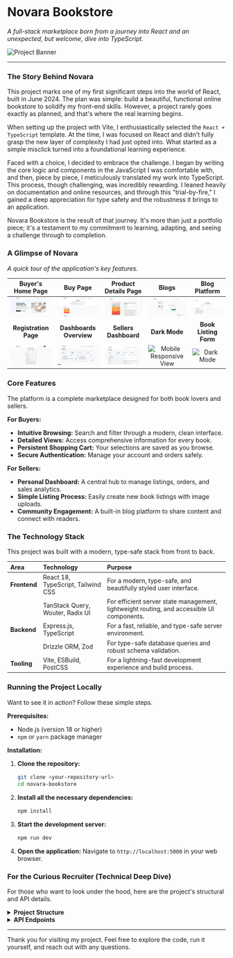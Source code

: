 # Novara Bookstore

*A full-stack marketplace born from a journey into React and an unexpected, but welcome, dive into TypeScript.*

![Project Banner](./screenshots/banner.png)

---

### The Story Behind Novara

This project marks one of my first significant steps into the world of React, built in June 2024. The plan was simple: build a beautiful, functional online bookstore to solidify my front-end skills. However, a project rarely goes exactly as planned, and that's where the real learning begins.

When setting up the project with Vite, I enthusiastically selected the `React + TypeScript` template. At the time, I was focused on React and didn't fully grasp the new layer of complexity I had just opted into. What started as a simple misclick turned into a foundational learning experience.

Faced with a choice, I decided to embrace the challenge. I began by writing the core logic and components in the JavaScript I was comfortable with, and then, piece by piece, I meticulously translated my work into TypeScript. This process, though challenging, was incredibly rewarding. I leaned heavily on documentation and online resources, and through this "trial-by-fire," I gained a deep appreciation for type safety and the robustness it brings to an application.

Novara Bookstore is the result of that journey. It's more than just a portfolio piece; it's a testament to my commitment to learning, adapting, and seeing a challenge through to completion.

### A Glimpse of Novara

*A quick tour of the application's key features.*

| Buyer's Home Page | Buy Page | Product Details Page | Blogs | Blog Platform |
| :---: | :---: | :---: | :---: | :---: |
| ![Buyer's Home Page](./screenshots/Home.png) | ![Buy Page](./screenshots/Buy_Page.png) |  ![Product Details Page](./screenshots/Product_Details.png) | ![Shopping Cart](./screenshots/Checkout_Cart.png) | ![Blog Platform](./screenshots/Blog_Page.png) |
| **Registration Page** | **Dashboards Overview** | **Sellers Dashboard** | **Dark Mode** | **Book Listing Form** |
|![Registration Page](./screenshots/Sign_up.png)|![Dashboard Overview](./screenshots/Dashboard_Overview.png)|![Seller's Dashboard](./screenshots/Dashboard_BookListing.png) |  ![Mobile Responsive View](./screenshots/image8.png) | ![Dark Mode](./screenshots/image9.png) | ![Book Listing Form](./screenshots/image10.png) |


### Core Features

The platform is a complete marketplace designed for both book lovers and sellers.

**For Buyers:**
* **Intuitive Browsing:** Search and filter through a modern, clean interface.
* **Detailed Views:** Access comprehensive information for every book.
* **Persistent Shopping Cart:** Your selections are saved as you browse.
* **Secure Authentication:** Manage your account and orders safely.

**For Sellers:**
* **Personal Dashboard:** A central hub to manage listings, orders, and sales analytics.
* **Simple Listing Process:** Easily create new book listings with image uploads.
* **Community Engagement:** A built-in blog platform to share content and connect with readers.

### The Technology Stack

This project was built with a modern, type-safe stack from front to back.

| Area         | Technology                               | Purpose                                                                      |
| :----------- | :--------------------------------------- | :--------------------------------------------------------------------------- |
| **Frontend** | React 18, TypeScript, Tailwind CSS       | For a modern, type-safe, and beautifully styled user interface.              |
|              | TanStack Query, Wouter, Radix UI         | For efficient server state management, lightweight routing, and accessible UI components. |
| **Backend** | Express.js, TypeScript                 | For a fast, reliable, and type-safe server environment.                      |
|              | Drizzle ORM, Zod                         | For type-safe database queries and robust schema validation.                 |
| **Tooling** | Vite, ESBuild, PostCSS                   | For a lightning-fast development experience and build process.               |

### Running the Project Locally

Want to see it in action? Follow these simple steps.

**Prerequisites:**
* Node.js (version 18 or higher)
* `npm` or `yarn` package manager

**Installation:**

1.  **Clone the repository:**
    ```bash
    git clone <your-repository-url>
    cd novara-bookstore
    ```

2.  **Install all the necessary dependencies:**
    ```bash
    npm install
    ```

3.  **Start the development server:**
    ```bash
    npm run dev
    ```

4.  **Open the application:**
    Navigate to `http://localhost:5000` in your web browser.

### For the Curious Recruiter (Technical Deep Dive)

For those who want to look under the hood, here are the project's structural and API details.

<details>
<summary><strong>Project Structure</strong></summary>


novara-bookstore/
├── client/                 # Frontend React application
│   ├── src/
│   │   ├── components/     # Reusable UI components
│   │   ├── pages/          # Page components
│   │   ├── context/        # React context providers
│   │   ├── hooks/          # Custom React hooks
│   │   ├── lib/            # Utility libraries
│   │   └── main.tsx        # Application entry point
├── server/                 # Backend Express server
│   ├── index.ts            # Server entry point
│   ├── routes.ts           # API route definitions
│   ├── storage.ts          # Data storage layer
│   └── vite.ts             # Vite integration
├── shared/                 # Shared TypeScript definitions
│   └── schema.ts           # Database schemas and types
└── package.json            # Project dependencies


</details>

<details>
<summary><strong>API Endpoints</strong></summary>

* **Authentication**: `POST /api/auth/register`, `POST /api/auth/login`, `POST /api/auth/logout`, `GET /api/auth/me`
* **Books**: `GET /api/books`, `GET /api/books/:id`, `POST /api/books`, `PUT /api/books/:id`, `DELETE /api/books/:id`
* **Blogs**: `GET /api/blogs`, `GET /api/blogs/:id`, `POST /api/blogs`, `PUT /api/blogs/:id`, `DELETE /api/blogs/:id`
* **Dashboard**: `GET /api/dashboard/books`, `GET /api/dashboard/blogs`, `GET /api/dashboard/orders`

</details>

---

Thank you for visiting my project. Feel free to explore the code, run it yourself, and reach out with any questions.
